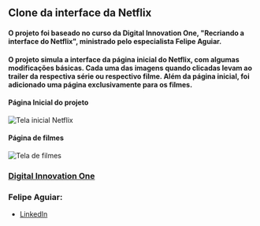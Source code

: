 ## Clone da interface da Netflix

#### O projeto foi baseado no curso da Digital Innovation One, "Recriando a interface do Netflix", ministrado pelo especialista Felipe Aguiar.

#### O projeto simula a interface da página inicial do Netflix, com algumas modificações básicas. Cada uma das imagens quando clicadas levam ao trailer da respectiva série ou respectivo filme. Além da página inicial, foi adicionado uma página exclusivamente para os filmes.

#### Página Inicial do projeto

![Tela inicial Netflix](https://github.com/Tiago0Br/netflix-project/blob/master/img/example1.png)

#### Página de filmes

![Tela de filmes](https://github.com/Tiago0Br/netflix-project/blob/master/img/example2.png)

### [Digital Innovation One](https://digitalinnovation.one/)
### Felipe Aguiar: 
 - [LinkedIn](https://www.linkedin.com/in/felipe-aguiar-047/)
